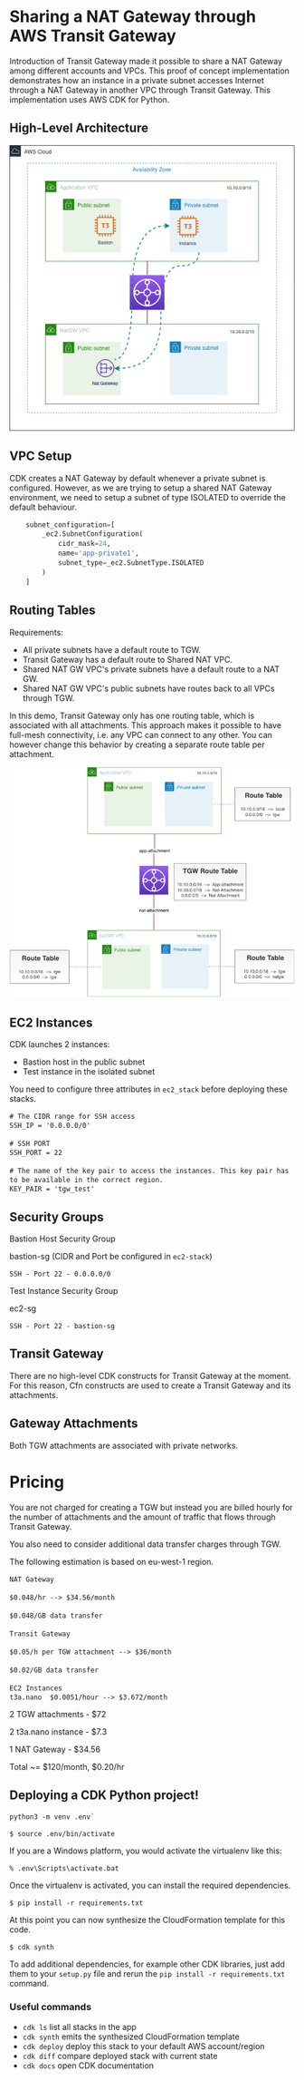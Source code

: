 # Sharing a NAT Gateway through AWS Transit Gateway

Introduction of Transit Gateway made it possible to share a NAT Gateway among different accounts and VPCs. 
This proof of concept implementation demonstrates how an instance in a private subnet accesses Internet through
 a NAT Gateway in another VPC through Transit Gateway. This implementation uses AWS CDK for Python.
 
 ## High-Level Architecture

![Network Architecture](assets/tgw-nat.png "PoC Architecture")

## VPC Setup

CDK creates a NAT Gateway by default whenever a private subnet is configured. However, as we are trying to setup a shared
 NAT Gateway environment, we need to setup a subnet of type ISOLATED to override the default behaviour.
 
```python
    subnet_configuration=[
        _ec2.SubnetConfiguration(
            cidr_mask=24,
            name='app-private1',
            subnet_type=_ec2.SubnetType.ISOLATED
        )
    ]
```
## Routing Tables

Requirements:

- All private subnets have a default route to TGW.
- Transit Gateway has a default route to Shared NAT VPC.
- Shared NAT GW VPC's private subnets have a default route to a NAT GW.
- Shared NAT GW VPC's public subnets have routes back to all VPCs through TGW.

In this demo, Transit Gateway only has one routing table, which is associated with all attachments. This approach makes
it possible to have full-mesh connectivity, i.e. any VPC can connect to any other. You can however change this 
behavior by creating a separate route table per attachment.
 

![Routing Tables](assets/tgw-routing.png "Routing tables")

## EC2 Instances

CDK launches 2 instances:

- Bastion host in the public subnet
- Test instance in the isolated subnet

You need to configure three attributes in `ec2_stack` before deploying these stacks. 

```
# The CIDR range for SSH access
SSH_IP = '0.0.0.0/0'

# SSH PORT
SSH_PORT = 22

# The name of the key pair to access the instances. This key pair has to be available in the correct region.
KEY_PAIR = 'tgw_test'
```

## Security Groups

Bastion Host Security Group

bastion-sg (CIDR and Port be configured in `ec2-stack`)
```
SSH - Port 22 - 0.0.0.0/0 
```

Test Instance Security Group

ec2-sg
```
SSH - Port 22 - bastion-sg 
```

## Transit Gateway

There are no high-level CDK constructs for Transit Gateway at the moment. For this reason, Cfn constructs are used to 
create a Transit Gateway and its attachments.

## Gateway Attachments

Both TGW attachments are associated with private networks.

# Pricing

You are not charged for creating a TGW but instead you are billed hourly for the number of attachments and 
the amount of traffic that flows through Transit Gateway. 



You also need to consider additional data transfer charges through TGW.

The following estimation is based on eu-west-1 region.

```
NAT Gateway

$0.048/hr --> $34.56/month

$0.048/GB data transfer 

Transit Gateway

$0.05/h per TGW attachment --> $36/month

$0.02/GB data transfer

EC2 Instances
t3a.nano  $0.0051/hour --> $3.672/month
```

2 TGW attachments - $72

2 t3a.nano instance - $7.3

1 NAT Gateway - $34.56

Total ~= $120/month, $0.20/hr


## Deploying a CDK Python project!

```
python3 -m venv .env`
```

```
$ source .env/bin/activate
```

If you are a Windows platform, you would activate the virtualenv like this:

```
% .env\Scripts\activate.bat
```

Once the virtualenv is activated, you can install the required dependencies.

```
$ pip install -r requirements.txt
```

At this point you can now synthesize the CloudFormation template for this code.

```
$ cdk synth
```

To add additional dependencies, for example other CDK libraries, just add
them to your `setup.py` file and rerun the `pip install -r requirements.txt`
command.

### Useful commands

 * `cdk ls`          list all stacks in the app
 * `cdk synth`       emits the synthesized CloudFormation template
 * `cdk deploy`      deploy this stack to your default AWS account/region
 * `cdk diff`        compare deployed stack with current state
 * `cdk docs`        open CDK documentation
